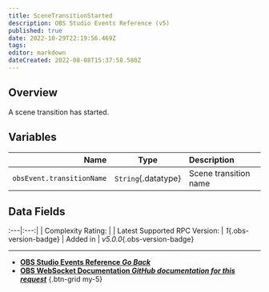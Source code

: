 ```yaml
---
title: SceneTransitionStarted
description: OBS Studio Events Reference (v5)
published: true
date: 2022-10-29T22:19:56.469Z
tags: 
editor: markdown
dateCreated: 2022-08-08T15:37:58.580Z
---
```


## Overview
A scene transition has started.

## Variables
Name | Type | Description | 
----:|:----:|:------------|
`obsEvent.transitionName` | `String`{.datatype} | Scene transition name

## Data Fields
:---|:---:|
| Complexity Rating: | <span class="stars stars--2"></span>
| Latest Supported RPC Version: | *1*{.obs-version-badge}
| Added in | *v5.0.0*{.obs-version-badge}

---

- [<i class="mdi mdi-chevron-left"></i>**OBS Studio Events Reference *Go Back***](/Broadcasters/OBS/Events)
- [<i class="mdi mdi-github"></i> **OBS WebSocket Documentation *GitHub documentation for this request***](https://github.com/obsproject/obs-websocket/blob/master/docs/generated/protocol.md#scenetransitionstarted)
{.btn-grid my-5}
